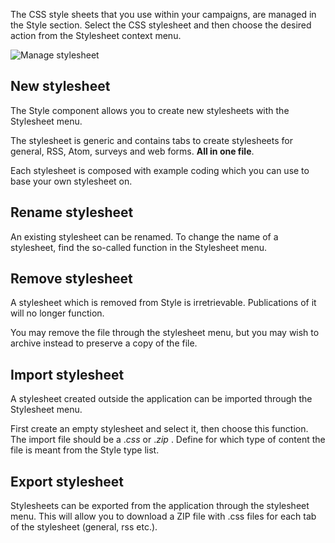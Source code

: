 The CSS style sheets that you use within your campaigns, are managed in
the Style section. Select the CSS stylesheet and then choose the desired
action from the Stylesheet context menu.

![Manage stylesheet ](Stylesheet.png)

New stylesheet
--------------

The Style component allows you to create new stylesheets with the
Stylesheet menu.

The stylesheet is generic and contains tabs to create stylesheets for
general, RSS, Atom, surveys and web forms. **All in one file**.

Each stylesheet is composed with example coding which you can use to
base your own stylesheet on.

Rename stylesheet
-----------------

An existing stylesheet can be renamed. To change the name of a
stylesheet, find the so-called function in the Stylesheet menu.

Remove stylesheet
-----------------

A stylesheet which is removed from Style is irretrievable. Publications
of it will no longer function.

You may remove the file through the stylesheet menu, but you may wish to
archive instead to preserve a copy of the file.

Import stylesheet
-----------------

A stylesheet created outside the application can be imported through the
Stylesheet menu.

First create an empty stylesheet and select it, then choose this
function. The import file should be a .*css* or .*zip* . Define for
which type of content the file is meant from the Style type list.

Export stylesheet
-----------------

Stylesheets can be exported from the application through the stylesheet
menu. This will allow you to download a ZIP file with .css files for
each tab of the stylesheet (general, rss etc.).
